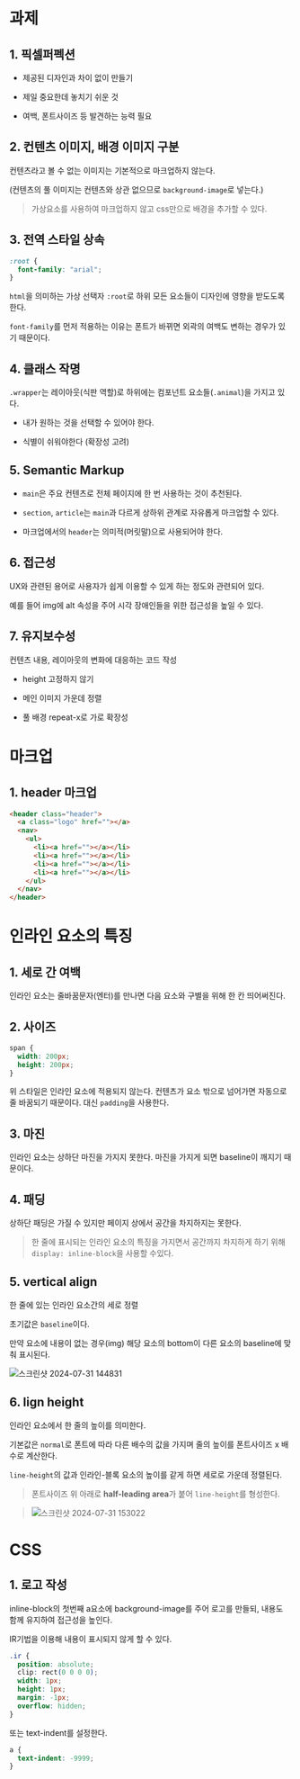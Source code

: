 # 과제

## 1. 픽셀퍼펙션

- 제공된 디자인과 차이 없이 만들기

- 제일 중요한데 놓치기 쉬운 것

- 여백, 폰트사이즈 등 발견하는 능력 필요

## 2. 컨텐츠 이미지, 배경 이미지 구분

컨텐츠라고 볼 수 없는 이미지는 기본적으로 마크업하지 않는다.

(컨텐츠의 풀 이미지는 컨텐츠와 상관 없으므로 `background-image`로 넣는다.)

> 가상요소를 사용하여 마크업하지 않고 css만으로 배경을 추가할 수 있다.

## 3. 전역 스타일 상속

```css
:root {
  font-family: "arial";
}
```

`html`을 의미하는 가상 선택자 `:root`로 하위 모든 요소들이 디자인에 영향을 받도도록 한다.

`font-family`를 먼저 적용하는 이유는 폰트가 바뀌면 외곽의 여백도 변하는 경우가 있기 때문이다.

## 4. 클래스 작명

`.wrapper`는 레이아웃(식판 역할)로 하위에는 컴포넌트 요소들(`.animal`)을 가지고 있다.

- 내가 원하는 것을 선택할 수 있어야 한다.

- 식별이 쉬워야한다 (확장성 고려)

## 5. Semantic Markup

- `main`은 주요 컨텐츠로 전체 페이지에 한 번 사용하는 것이 추천된다.

- `section`, `article`는 `main`과 다르게 상하위 관계로 자유롭게 마크업할 수 있다.

- 마크업에서의 `header`는 의미적(머릿말)으로 사용되어야 한다.

## 6. 접근성

UX와 관련된 용어로 사용자가 쉽게 이용할 수 있게 하는 정도와 관련되어 있다.

예를 들어 img에 alt 속성을 주어 시각 장애인들을 위한 접근성을 높일 수 있다.

## 7. 유지보수성

컨텐츠 내용, 레이아웃의 변화에 대응하는 코드 작성

- height 고정하지 않기

- 메인 이미지 가운데 정렬

- 풀 배경 repeat-x로 가로 확장성

# 마크업

## 1. header 마크업

```html
<header class="header">
  <a class="logo" href=""></a>
  <nav>
    <ul>
      <li><a href=""></a></li>
      <li><a href=""></a></li>
      <li><a href=""></a></li>
      <li><a href=""></a></li>
    </ul>
  </nav>
</header>
```

# 인라인 요소의 특징

## 1. 세로 간 여백

인라인 요소는 줄바꿈문자(엔터)를 만나면 다음 요소와 구별을 위해 한 칸 띄어써진다.

## 2. 사이즈

```css
span {
  width: 200px;
  height: 200px;
}
```

위 스타일은 인라인 요소에 적용되지 않는다. 컨텐츠가 요소 밖으로 넘어가면 자동으로 줄 바꿈되기 때문이다. 대신 `padding`을 사용한다.

## 3. 마진

인라인 요소는 상하단 마진을 가지지 못한다. 마진을 가지게 되면 baseline이 깨지기 때문이다.

## 4. 패딩

상하단 패딩은 가질 수 있지만 페이지 상에서 공간을 차지하지는 못한다.

> 한 줄에 표시되는 인라인 요소의 특징을 가지면서 공간까지 차지하게 하기 위해 `display: inline-block`을 사용할 수있다.

## 5. vertical align

한 줄에 있는 인라인 요소간의 세로 정렬

초기값은 `baseline`이다.

만약 요소에 내용이 없는 경우(img) 해당 요소의 bottom이 다른 요소의 baseline에 맞춰 표시된다.

![스크린샷 2024-07-31 144831](https://github.com/user-attachments/assets/8dbcbca3-4597-46e3-bbdd-e026f4576a93)

## 6. lign height

인라인 요소에서 한 줄의 높이를 의미한다.

기본값은 `normal`로 폰트에 따라 다른 배수의 값을 가지며 줄의 높이를 폰트사이즈 x 배수로 계산한다.

`line-height`의 값과 인라인-블록 요소의 높이를 같게 하면 세로로 가운데 정렬된다.

> 폰트사이즈 위 아래로 **half-leading area**가 붙어 `line-height`를 형성한다.

> ![스크린샷 2024-07-31 153022](https://github.com/user-attachments/assets/be602a82-2462-4116-92ad-d48a63154792)

# CSS

## 1. 로고 작성

inline-block의 첫번째 a요소에 background-image를 주어 로고를 만들되, 내용도 함께 유지하여 접근성을 높인다.

IR기법을 이용해 내용이 표시되지 않게 할 수 있다.

```css
.ir {
  position: absolute;
  clip: rect(0 0 0 0);
  width: 1px;
  height: 1px;
  margin: -1px;
  overflow: hidden;
}
```

또는 text-indent를 설정한다.

```css
a {
  text-indent: -9999;
}
```
